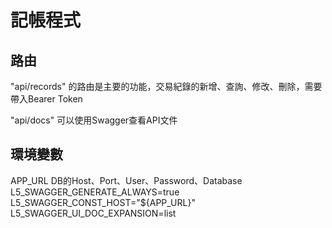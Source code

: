 # 記帳程式

## 路由
"api/records" 的路由是主要的功能，交易紀錄的新增、查詢、修改、刪除，需要帶入Bearer Token

"api/docs" 可以使用Swagger查看API文件
## 環境變數
APP_URL
DB的Host、Port、User、Password、Database
L5_SWAGGER_GENERATE_ALWAYS=true
L5_SWAGGER_CONST_HOST="${APP_URL}"
L5_SWAGGER_UI_DOC_EXPANSION=list
